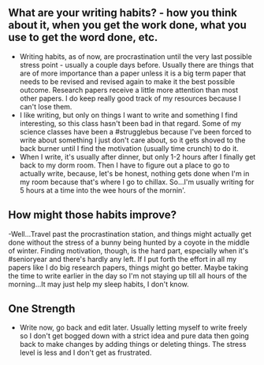 ##  What are your writing habits? - how you think about it, when you get the work done, what you use to get the word done, etc. 

- Writing habits, as of now, are procrastination until the very last possible stress point - usually a couple days before. Usually there are things that are of more importance than a paper unless it is a big term paper that needs to be revised and revised again to make it the best possible outcome. Research papers receive a little more attention than most other papers. I do keep really good track of my resources because I can't lose them. 
- I like writing, but only on things I want to write and something I find interesting, so this class hasn't been bad in that regard. Some of my science classes have been a #strugglebus because I've been forced to write about something I just don't care about, so it gets shoved to the back burner until I find the motivation (usually time crunch) to do it. 
- When I write, it's usually after dinner, but only 1-2 hours after I finally get back to my dorm room. Then I have to figure out a place to go to actually write, because, let's be honest, nothing gets done when I'm in my room because that's where I go to chillax. So...I'm usually writing for 5 hours at a time into the wee hours of the mornin'. 

## How might those habits improve?

-Well...Travel past the procrastination station, and things might actually get done without the stress of a bunny being hunted by a coyote in the middle of winter. Finding motivation, though, is the hard part, especially when it's #senioryear and there's hardly any left. If I put forth the effort in all my papers like I do big research papers, things might go better. Maybe taking the time to write earlier in the day so I'm not staying up till all hours of the morning...It may just help my sleep habits, I don't know. 

## One Strength

- Write now, go back and edit later. Usually letting myself to write freely so I don't get bogged down with a strict idea and pure data then going back to make changes by adding things or deleting things. The stress level is less and I don't get as frustrated. 
